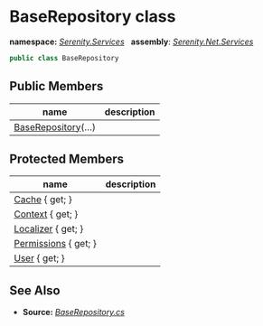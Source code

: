 # BaseRepository class
**namespace:** *[Serenity.Services](../README.md#serenity.services-namespace)*   **assembly**: *[Serenity.Net.Services](../README.md)*

```csharp
public class BaseRepository
```

## Public Members

| name | description |
| --- | --- |
| [BaseRepository](BaseRepository/BaseRepository.md)(…) |  |

## Protected Members

| name | description |
| --- | --- |
| [Cache](BaseRepository/Cache.md) { get; } |  |
| [Context](BaseRepository/Context.md) { get; } |  |
| [Localizer](BaseRepository/Localizer.md) { get; } |  |
| [Permissions](BaseRepository/Permissions.md) { get; } |  |
| [User](BaseRepository/User.md) { get; } |  |

## See Also

* **Source:** *[BaseRepository.cs](https://github.com/serenity-is/Serenity/blob/master/src/Serenity.Net.Services/RequestHandlers/Repository/BaseRepository.cs)*